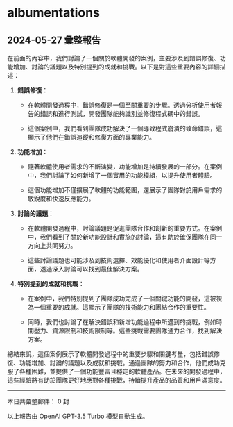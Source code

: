 # albumentations

## 2024-05-27 彙整報告

在前面的內容中，我們討論了一個關於軟體開發的案例，主要涉及到錯誤修復、功能增加、討論的議題以及特別提到的成就和挑戰。以下是對這些重要內容的詳細描述：



1. **錯誤修復**：

   - 在軟體開發過程中，錯誤修復是一個至關重要的步驟。透過分析使用者報告的錯誤和進行測試，開發團隊能夠識別並修復程式碼中的錯誤。

   - 這個案例中，我們看到團隊成功解決了一個導致程式崩潰的致命錯誤，這顯示了他們在錯誤追蹤和修復方面的專業能力。



2. **功能增加**：

   - 隨著軟體使用者需求的不斷演變，功能增加是持續發展的一部分。在案例中，我們討論了如何新增了一個實用的功能模組，以提升使用者體驗。

   - 這個功能增加不僅擴展了軟體的功能範圍，還展示了團隊對於用戶需求的敏銳度和快速反應能力。



3. **討論的議題**：

   - 在軟體開發過程中，討論議題是促進團隊合作和創新的重要方式。在案例中，我們看到了關於新功能設計和實施的討論，這有助於確保團隊在同一方向上共同努力。

   - 這些討論議題也可能涉及到技術選擇、效能優化和使用者介面設計等方面，透過深入討論可以找到最佳解決方案。



4. **特別提到的成就和挑戰**：

   - 在案例中，我們特別提到了團隊成功完成了一個關鍵功能的開發，這被視為一個重要的成就。這顯示了團隊的技術能力和團結合作的重要性。

   - 同時，我們也討論了在解決錯誤和新增功能過程中所遇到的挑戰，例如時間壓力、資源限制和技術限制等。這些挑戰需要團隊通力合作，找到解決方案。



總結來說，這個案例展示了軟體開發過程中的重要步驟和關鍵考量，包括錯誤修復、功能增加、討論的議題以及成就和挑戰。通過團隊的努力和合作，他們成功克服了各種困難，並提供了一個功能豐富且穩定的軟體產品。在未來的開發過程中，這些經驗將有助於團隊更好地應對各種挑戰，持續提升產品的品質和用戶滿意度。



---



本日共彙整郵件： 0 封



以上報告由 OpenAI GPT-3.5 Turbo 模型自動生成。